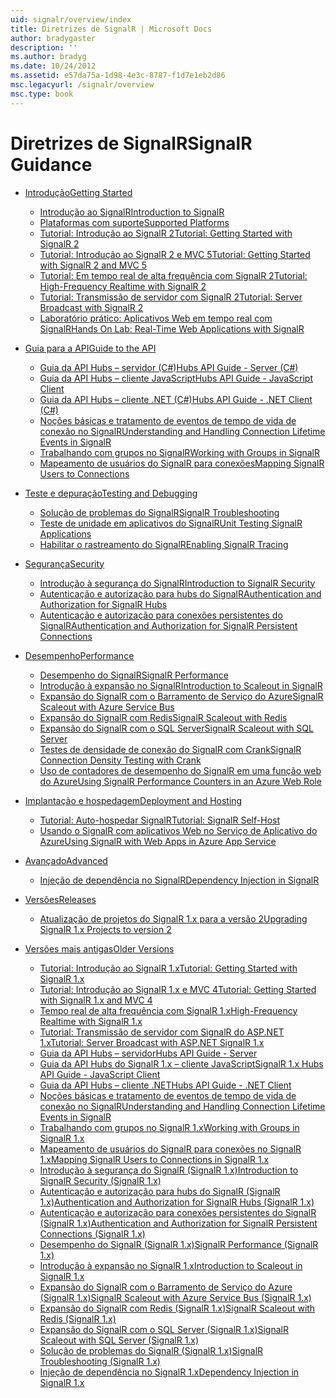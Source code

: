 ```yaml
---
uid: signalr/overview/index
title: Diretrizes de SignalR | Microsoft Docs
author: bradygaster
description: ''
ms.author: bradyg
ms.date: 10/24/2012
ms.assetid: e57da75a-1d98-4e3c-8787-f1d7e1eb2d86
msc.legacyurl: /signalr/overview
msc.type: book
---
```

<a name="signalr-guidance"></a><span data-ttu-id="8a196-102">Diretrizes de SignalR</span><span class="sxs-lookup"><span data-stu-id="8a196-102">SignalR Guidance</span></span>
====================
- [<span data-ttu-id="8a196-103">Introdução</span><span class="sxs-lookup"><span data-stu-id="8a196-103">Getting Started</span></span>](getting-started/index.md)

    - [<span data-ttu-id="8a196-104">Introdução ao SignalR</span><span class="sxs-lookup"><span data-stu-id="8a196-104">Introduction to SignalR</span></span>](getting-started/introduction-to-signalr.md)
    - [<span data-ttu-id="8a196-105">Plataformas com suporte</span><span class="sxs-lookup"><span data-stu-id="8a196-105">Supported Platforms</span></span>](getting-started/supported-platforms.md)
    - [<span data-ttu-id="8a196-106">Tutorial: Introdução ao SignalR 2</span><span class="sxs-lookup"><span data-stu-id="8a196-106">Tutorial: Getting Started with SignalR 2</span></span>](getting-started/tutorial-getting-started-with-signalr.md)
    - [<span data-ttu-id="8a196-107">Tutorial: Introdução ao SignalR 2 e MVC 5</span><span class="sxs-lookup"><span data-stu-id="8a196-107">Tutorial: Getting Started with SignalR 2 and MVC 5</span></span>](getting-started/tutorial-getting-started-with-signalr-and-mvc.md)
    - [<span data-ttu-id="8a196-108">Tutorial: Em tempo real de alta frequência com SignalR 2</span><span class="sxs-lookup"><span data-stu-id="8a196-108">Tutorial: High-Frequency Realtime with SignalR 2</span></span>](getting-started/tutorial-high-frequency-realtime-with-signalr.md)
    - [<span data-ttu-id="8a196-109">Tutorial: Transmissão de servidor com SignalR 2</span><span class="sxs-lookup"><span data-stu-id="8a196-109">Tutorial: Server Broadcast with SignalR 2</span></span>](getting-started/tutorial-server-broadcast-with-signalr.md)
    - [<span data-ttu-id="8a196-110">Laboratório prático: Aplicativos Web em tempo real com SignalR</span><span class="sxs-lookup"><span data-stu-id="8a196-110">Hands On Lab: Real-Time Web Applications with SignalR</span></span>](getting-started/real-time-web-applications-with-signalr.md)
- [<span data-ttu-id="8a196-111">Guia para a API</span><span class="sxs-lookup"><span data-stu-id="8a196-111">Guide to the API</span></span>](guide-to-the-api/index.md)

    - [<span data-ttu-id="8a196-112">Guia da API Hubs – servidor (C#)</span><span class="sxs-lookup"><span data-stu-id="8a196-112">Hubs API Guide - Server (C#)</span></span>](guide-to-the-api/hubs-api-guide-server.md)
    - [<span data-ttu-id="8a196-113">Guia da API Hubs – cliente JavaScript</span><span class="sxs-lookup"><span data-stu-id="8a196-113">Hubs API Guide - JavaScript Client</span></span>](guide-to-the-api/hubs-api-guide-javascript-client.md)
    - [<span data-ttu-id="8a196-114">Guia da API Hubs – cliente .NET (C#)</span><span class="sxs-lookup"><span data-stu-id="8a196-114">Hubs API Guide - .NET Client (C#)</span></span>](guide-to-the-api/hubs-api-guide-net-client.md)
    - [<span data-ttu-id="8a196-115">Noções básicas e tratamento de eventos de tempo de vida de conexão no SignalR</span><span class="sxs-lookup"><span data-stu-id="8a196-115">Understanding and Handling Connection Lifetime Events in SignalR</span></span>](guide-to-the-api/handling-connection-lifetime-events.md)
    - [<span data-ttu-id="8a196-116">Trabalhando com grupos no SignalR</span><span class="sxs-lookup"><span data-stu-id="8a196-116">Working with Groups in SignalR</span></span>](guide-to-the-api/working-with-groups.md)
    - [<span data-ttu-id="8a196-117">Mapeamento de usuários do SignalR para conexões</span><span class="sxs-lookup"><span data-stu-id="8a196-117">Mapping SignalR Users to Connections</span></span>](guide-to-the-api/mapping-users-to-connections.md)
- [<span data-ttu-id="8a196-118">Teste e depuração</span><span class="sxs-lookup"><span data-stu-id="8a196-118">Testing and Debugging</span></span>](testing-and-debugging/index.md)

    - [<span data-ttu-id="8a196-119">Solução de problemas do SignalR</span><span class="sxs-lookup"><span data-stu-id="8a196-119">SignalR Troubleshooting</span></span>](testing-and-debugging/troubleshooting.md)
    - [<span data-ttu-id="8a196-120">Teste de unidade em aplicativos do SignalR</span><span class="sxs-lookup"><span data-stu-id="8a196-120">Unit Testing SignalR Applications</span></span>](testing-and-debugging/unit-testing-signalr-applications.md)
    - [<span data-ttu-id="8a196-121">Habilitar o rastreamento do SignalR</span><span class="sxs-lookup"><span data-stu-id="8a196-121">Enabling SignalR Tracing</span></span>](testing-and-debugging/enabling-signalr-tracing.md)
- [<span data-ttu-id="8a196-122">Segurança</span><span class="sxs-lookup"><span data-stu-id="8a196-122">Security</span></span>](security/index.md)

    - [<span data-ttu-id="8a196-123">Introdução à segurança do SignalR</span><span class="sxs-lookup"><span data-stu-id="8a196-123">Introduction to SignalR Security</span></span>](security/introduction-to-security.md)
    - [<span data-ttu-id="8a196-124">Autenticação e autorização para hubs do SignalR</span><span class="sxs-lookup"><span data-stu-id="8a196-124">Authentication and Authorization for SignalR Hubs</span></span>](security/hub-authorization.md)
    - [<span data-ttu-id="8a196-125">Autenticação e autorização para conexões persistentes do SignalR</span><span class="sxs-lookup"><span data-stu-id="8a196-125">Authentication and Authorization for SignalR Persistent Connections</span></span>](security/persistent-connection-authorization.md)
- [<span data-ttu-id="8a196-126">Desempenho</span><span class="sxs-lookup"><span data-stu-id="8a196-126">Performance</span></span>](performance/index.md)

    - [<span data-ttu-id="8a196-127">Desempenho do SignalR</span><span class="sxs-lookup"><span data-stu-id="8a196-127">SignalR Performance</span></span>](performance/signalr-performance.md)
    - [<span data-ttu-id="8a196-128">Introdução à expansão no SignalR</span><span class="sxs-lookup"><span data-stu-id="8a196-128">Introduction to Scaleout in SignalR</span></span>](performance/scaleout-in-signalr.md)
    - [<span data-ttu-id="8a196-129">Expansão do SignalR com o Barramento de Serviço do Azure</span><span class="sxs-lookup"><span data-stu-id="8a196-129">SignalR Scaleout with Azure Service Bus</span></span>](performance/scaleout-with-windows-azure-service-bus.md)
    - [<span data-ttu-id="8a196-130">Expansão do SignalR com Redis</span><span class="sxs-lookup"><span data-stu-id="8a196-130">SignalR Scaleout with Redis</span></span>](performance/scaleout-with-redis.md)
    - [<span data-ttu-id="8a196-131">Expansão do SignalR com o SQL Server</span><span class="sxs-lookup"><span data-stu-id="8a196-131">SignalR Scaleout with SQL Server</span></span>](performance/scaleout-with-sql-server.md)
    - [<span data-ttu-id="8a196-132">Testes de densidade de conexão do SignalR com Crank</span><span class="sxs-lookup"><span data-stu-id="8a196-132">SignalR Connection Density Testing with Crank</span></span>](performance/signalr-connection-density-testing-with-crank.md)
    - [<span data-ttu-id="8a196-133">Uso de contadores de desempenho do SignalR em uma função web do Azure</span><span class="sxs-lookup"><span data-stu-id="8a196-133">Using SignalR Performance Counters in an Azure Web Role</span></span>](performance/using-signalr-performance-counters-in-an-azure-web-role.md)
- [<span data-ttu-id="8a196-134">Implantação e hospedagem</span><span class="sxs-lookup"><span data-stu-id="8a196-134">Deployment and Hosting</span></span>](deployment/index.md)

    - [<span data-ttu-id="8a196-135">Tutorial: Auto-hospedar SignalR</span><span class="sxs-lookup"><span data-stu-id="8a196-135">Tutorial: SignalR Self-Host</span></span>](deployment/tutorial-signalr-self-host.md)
    - [<span data-ttu-id="8a196-136">Usando o SignalR com aplicativos Web no Serviço de Aplicativo do Azure</span><span class="sxs-lookup"><span data-stu-id="8a196-136">Using SignalR with Web Apps in Azure App Service</span></span>](deployment/using-signalr-with-azure-web-sites.md)
- [<span data-ttu-id="8a196-137">Avançado</span><span class="sxs-lookup"><span data-stu-id="8a196-137">Advanced</span></span>](advanced/index.md)

    - [<span data-ttu-id="8a196-138">Injeção de dependência no SignalR</span><span class="sxs-lookup"><span data-stu-id="8a196-138">Dependency Injection in SignalR</span></span>](advanced/dependency-injection.md)
- [<span data-ttu-id="8a196-139">Versões</span><span class="sxs-lookup"><span data-stu-id="8a196-139">Releases</span></span>](releases/index.md)

    - [<span data-ttu-id="8a196-140">Atualização de projetos do SignalR 1.x para a versão 2</span><span class="sxs-lookup"><span data-stu-id="8a196-140">Upgrading SignalR 1.x Projects to version 2</span></span>](releases/upgrading-signalr-1x-projects-to-20.md)
- [<span data-ttu-id="8a196-141">Versões mais antigas</span><span class="sxs-lookup"><span data-stu-id="8a196-141">Older Versions</span></span>](older-versions/index.md)

    - [<span data-ttu-id="8a196-142">Tutorial: Introdução ao SignalR 1.x</span><span class="sxs-lookup"><span data-stu-id="8a196-142">Tutorial: Getting Started with SignalR 1.x</span></span>](older-versions/tutorial-getting-started-with-signalr.md)
    - [<span data-ttu-id="8a196-143">Tutorial: Introdução ao SignalR 1.x e MVC 4</span><span class="sxs-lookup"><span data-stu-id="8a196-143">Tutorial: Getting Started with SignalR 1.x and MVC 4</span></span>](older-versions/tutorial-getting-started-with-signalr-and-mvc-4.md)
    - [<span data-ttu-id="8a196-144">Tempo real de alta frequência com SignalR 1.x</span><span class="sxs-lookup"><span data-stu-id="8a196-144">High-Frequency Realtime with SignalR 1.x</span></span>](older-versions/tutorial-high-frequency-realtime-with-signalr.md)
    - [<span data-ttu-id="8a196-145">Tutorial: Transmissão de servidor com SignalR do ASP.NET 1.x</span><span class="sxs-lookup"><span data-stu-id="8a196-145">Tutorial: Server Broadcast with ASP.NET SignalR 1.x</span></span>](older-versions/tutorial-server-broadcast-with-aspnet-signalr.md)
    - [<span data-ttu-id="8a196-146">Guia da API Hubs – servidor</span><span class="sxs-lookup"><span data-stu-id="8a196-146">Hubs API Guide - Server</span></span>](older-versions/signalr-1x-hubs-api-guide-server.md)
    - [<span data-ttu-id="8a196-147">Guia da API Hubs do SignalR 1.x – cliente JavaScript</span><span class="sxs-lookup"><span data-stu-id="8a196-147">SignalR 1.x Hubs API Guide - JavaScript Client</span></span>](older-versions/signalr-1x-hubs-api-guide-javascript-client.md)
    - [<span data-ttu-id="8a196-148">Guia da API Hubs – cliente .NET</span><span class="sxs-lookup"><span data-stu-id="8a196-148">Hubs API Guide - .NET Client</span></span>](older-versions/signalr-1x-hubs-api-guide-net-client.md)
    - [<span data-ttu-id="8a196-149">Noções básicas e tratamento de eventos de tempo de vida de conexão no SignalR</span><span class="sxs-lookup"><span data-stu-id="8a196-149">Understanding and Handling Connection Lifetime Events in SignalR</span></span>](older-versions/handling-connection-lifetime-events.md)
    - [<span data-ttu-id="8a196-150">Trabalhando com grupos no SignalR 1.x</span><span class="sxs-lookup"><span data-stu-id="8a196-150">Working with Groups in SignalR 1.x</span></span>](older-versions/working-with-groups.md)
    - [<span data-ttu-id="8a196-151">Mapeamento de usuários do SignalR para conexões no SignalR 1.x</span><span class="sxs-lookup"><span data-stu-id="8a196-151">Mapping SignalR Users to Connections in SignalR 1.x</span></span>](older-versions/mapping-users-to-connections.md)
    - [<span data-ttu-id="8a196-152">Introdução à segurança do SignalR (SignalR 1.x)</span><span class="sxs-lookup"><span data-stu-id="8a196-152">Introduction to SignalR Security (SignalR 1.x)</span></span>](older-versions/introduction-to-security.md)
    - [<span data-ttu-id="8a196-153">Autenticação e autorização para hubs do SignalR (SignalR 1.x)</span><span class="sxs-lookup"><span data-stu-id="8a196-153">Authentication and Authorization for SignalR Hubs (SignalR 1.x)</span></span>](older-versions/hub-authorization.md)
    - [<span data-ttu-id="8a196-154">Autenticação e autorização para conexões persistentes do SignalR (SignalR 1.x)</span><span class="sxs-lookup"><span data-stu-id="8a196-154">Authentication and Authorization for SignalR Persistent Connections (SignalR 1.x)</span></span>](older-versions/persistent-connection-authorization.md)
    - [<span data-ttu-id="8a196-155">Desempenho do SignalR (SignalR 1.x)</span><span class="sxs-lookup"><span data-stu-id="8a196-155">SignalR Performance (SignalR 1.x)</span></span>](older-versions/signalr-performance.md)
    - [<span data-ttu-id="8a196-156">Introdução à expansão no SignalR 1.x</span><span class="sxs-lookup"><span data-stu-id="8a196-156">Introduction to Scaleout in SignalR 1.x</span></span>](older-versions/scaleout-in-signalr.md)
    - [<span data-ttu-id="8a196-157">Expansão do SignalR com o Barramento de Serviço do Azure (SignalR 1.x)</span><span class="sxs-lookup"><span data-stu-id="8a196-157">SignalR Scaleout with Azure Service Bus (SignalR 1.x)</span></span>](older-versions/scaleout-with-windows-azure-service-bus.md)
    - [<span data-ttu-id="8a196-158">Expansão do SignalR com Redis (SignalR 1.x)</span><span class="sxs-lookup"><span data-stu-id="8a196-158">SignalR Scaleout with Redis (SignalR 1.x)</span></span>](older-versions/scaleout-with-redis.md)
    - [<span data-ttu-id="8a196-159">Expansão do SignalR com o SQL Server (SignalR 1.x)</span><span class="sxs-lookup"><span data-stu-id="8a196-159">SignalR Scaleout with SQL Server (SignalR 1.x)</span></span>](older-versions/scaleout-with-sql-server.md)
    - [<span data-ttu-id="8a196-160">Solução de problemas do SignalR (SignalR 1.x)</span><span class="sxs-lookup"><span data-stu-id="8a196-160">SignalR Troubleshooting (SignalR 1.x)</span></span>](older-versions/troubleshooting.md)
    - [<span data-ttu-id="8a196-161">Injeção de dependência no SignalR 1.x</span><span class="sxs-lookup"><span data-stu-id="8a196-161">Dependency Injection in SignalR 1.x</span></span>](older-versions/dependency-injection.md)

